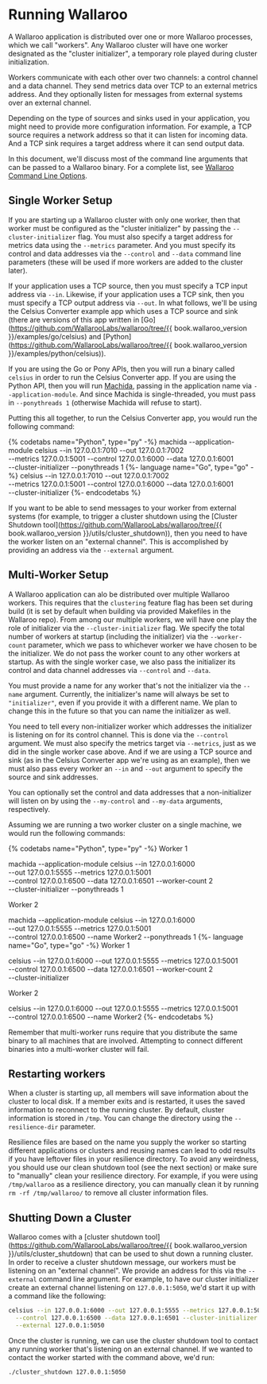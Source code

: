 # Running Wallaroo

A Wallaroo application is distributed over one or more Wallaroo processes, which we call "workers". Any Wallaroo cluster will have one worker designated as the "cluster initializer", a temporary role played during cluster initialization. 

Workers communicate with each other over two channels: a control channel and a data channel. They send metrics data over TCP to an external metrics address. And they optionally listen for messages from external systems over an external channel.  

Depending on the type of sources and sinks used in your application, you might need to provide more configuration information.  For example, a TCP source requires a network address so that it can listen for incoming data.  And a TCP sink requires a target address where it can send output data.

In this document, we'll discuss most of the command line arguments that can be passed to a Wallaroo binary.  For a complete list, see [Wallaroo Command Line Options](/book/running-wallaroo/wallaroo-command-line-options.md).

## Single Worker Setup

If you are starting up a Wallaroo cluster with only one worker, then that worker must be configured as the "cluster initializer" by passing the `--cluster-initializer` flag. You must also specify a target address for metrics data using the `--metrics` parameter. And you must specify its control and data addresses via the `--control` and `--data` command line parameters (these will be used if more workers are added to the cluster later). 

If your application uses a TCP source, then you must specify a TCP input address via `--in`. Likewise, if your application uses a TCP sink, then you must specify a TCP output address via `--out`. In what follows, we'll be using the Celsius Converter example app which uses a TCP source and sink (there are versions of this app written in [Go](https://github.com/WallarooLabs/wallaroo/tree/{{ book.wallaroo_version }}/examples/go/celsius) and [Python](https://github.com/WallarooLabs/wallaroo/tree/{{ book.wallaroo_version }}/examples/python/celsius)).

If you are using the Go or Pony APIs, then you will run a binary called `celsius` in order to run the Celsius Converter app. If you are using the Python API, then you will run [Machida](book/python/intro.md), passing in the application name via `--application-module`. And since Machida is single-threaded, you must pass in `--ponythreads 1` (otherwise Machida will refuse to start).

Putting this all together, to run the Celsius Converter app, you would run the following command:

{% codetabs name="Python", type="py" -%}
machida --application-module celsius --in 127.0.0.1:7010 --out 127.0.0.1:7002 \
  --metrics 127.0.0.1:5001 --control 127.0.0.1:6000 --data 127.0.0.1:6001 \
  --cluster-initializer --ponythreads 1
{%- language name="Go", type="go" -%}
celsius --in 127.0.0.1:7010 --out 127.0.0.1:7002 \
  --metrics 127.0.0.1:5001 --control 127.0.0.1:6000 --data 127.0.0.1:6001 \
  --cluster-initializer
{%- endcodetabs %}

If you want to be able to send messages to your worker from external systems (for example, to trigger a cluster shutdown using the [Cluster Shutdown tool](https://github.com/WallarooLabs/wallaroo/tree/{{ book.wallaroo_version }}/utils/cluster_shutdown)), then you need to have the worker listen on an "external channel". This is accomplished by providing an address via the `--external` argument.

## Multi-Worker Setup

A Wallaroo application can alo be distributed over multiple Wallaroo workers. This requires that the `clustering` feature flag has been set during build (it is set by default when building via provided Makefiles in the Wallaroo repo). From among our multiple workers, we will have one play the role of initializer via the `--cluster-initializer` flag. We specify the total number of workers at startup (including the initializer) via the `--worker-count` parameter, which we pass to whichever worker we have chosen to be the initializer. We do not pass the worker count to any other workers at startup. As with the single worker case, we also pass the initializer its control and data channel addresses via `--control` and `--data`.

You must provide a name for any worker that's not the initializer via the `--name` argument. Currently, the initializer's name will always be set to `"initializer"`, even if you provide it with a different name. We plan to change this in the future so that you can name the initializer as well.

You need to tell every non-initializer worker which addresses the initializer is listening on for its control channel. This is done via the `--control` argument. We must also specify the metrics target via `--metrics`, just as we did in the single worker case above. And if we are using a TCP source and sink (as in the Celsius Converter app we're using as an example), then we must also pass every worker an `--in` and `--out` argument to specify the source and sink addresses.

You can optionally set the control and data addresses that a non-initializer will listen on by using the `--my-control` and `--my-data` arguments, respectively.

Assuming we are running a two worker cluster on a single machine, we would run the following commands:

{% codetabs name="Python", type="py" -%}
Worker 1

machida --application-module celsius --in 127.0.0.1:6000 \
  --out 127.0.0.1:5555 --metrics 127.0.0.1:5001 \
  --control 127.0.0.1:6500 --data 127.0.0.1:6501 --worker-count 2 \
  --cluster-initializer --ponythreads 1

Worker 2

machida --application-module celsius --in 127.0.0.1:6000 \
  --out 127.0.0.1:5555 --metrics 127.0.0.1:5001 \
  --control 127.0.0.1:6500 --name Worker2 --ponythreads 1
{%- language name="Go", type="go" -%}
Worker 1

celsius --in 127.0.0.1:6000 --out 127.0.0.1:5555 --metrics 127.0.0.1:5001 \
  --control 127.0.0.1:6500 --data 127.0.0.1:6501 --worker-count 2 \
  --cluster-initializer

Worker 2

celsius --in 127.0.0.1:6000 --out 127.0.0.1:5555 --metrics 127.0.0.1:5001 \
  --control 127.0.0.1:6500 --name Worker2
{%- endcodetabs %}

Remember that multi-worker runs require that you distribute the same binary to all machines that are involved. Attempting to connect different binaries into a multi-worker cluster will fail.

## Restarting workers

When a cluster is starting up, all members will save information about the cluster to local disk. If a member exits and is restarted, it uses the saved information to reconnect to the running cluster. By default, cluster information is stored in `/tmp`. You can change the directory using the `--resilience-dir` parameter.

Resilience files are based on the name you supply the worker so starting different applications or clusters and reusing names can lead to odd results if you have leftover files in your resilience directory. To avoid any weirdness, you should use our clean shutdown tool (see the next section) or make sure to "manually" clean your resilience directory. For example, if you were using `/tmp/wallaroo` as a resilience directory, you can manually clean it by running `rm -rf /tmp/wallaroo/` to remove all cluster information files.

## Shutting Down a Cluster

Wallaroo comes with a [cluster shutdown tool](https://github.com/WallarooLabs/wallaroo/tree/{{ book.wallaroo_version }}/utils/cluster_shutdown) that can be used to shut down a running cluster. In order to receive a cluster shutdown message, our workers must be listening on an "external channel". We provide an address for this via the `--external` command line argument. For example, to have our cluster initializer create an external channel listening on `127.0.0.1:5050`, we'd start it up with a command like the following:

```bash
celsius --in 127.0.0.1:6000 --out 127.0.0.1:5555 --metrics 127.0.0.1:5001 \
  --control 127.0.0.1:6500 --data 127.0.0.1:6501 --cluster-initializer \
  --external 127.0.0.1:5050
```

Once the cluster is running, we can use the cluster shutdown tool to contact any running worker that's listening on an external channel. If we wanted to contact the worker started with the command above, we'd run:

```
./cluster_shutdown 127.0.0.1:5050
```
